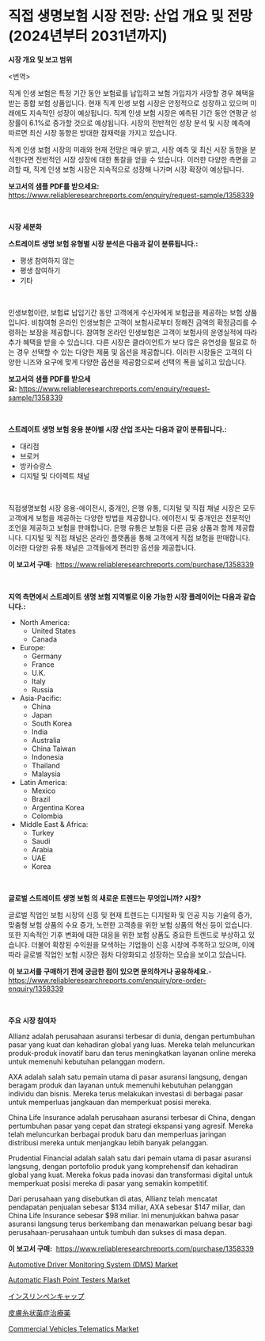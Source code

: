 <p><h1>직접 생명보험 시장 전망: 산업 개요 및 전망 (2024년부터 2031년까지)</h1></p><p><strong>시장 개요 및 보고 범위</strong></p>
<p><p><번역></p><p>직계 인생 보험은 특정 기간 동안 보험료를 납입하고 보험 가입자가 사망할 경우 혜택을 받는 종합 보험 상품입니다. 현재 직계 인생 보험 시장은 안정적으로 성장하고 있으며 미래에도 지속적인 성장이 예상됩니다. 직계 인생 보험 시장은 예측된 기간 동안 연평균 성장률이 6.1%로 증가할 것으로 예상됩니다. 시장의 전반적인 성장 분석 및 시장 예측에 따르면 최신 시장 동향은 방대한 잠재력을 가지고 있습니다. </p><p>직계 인생 보험 시장의 미래와 현재 전망은 매우 밝고, 시장 예측 및 최신 시장 동향을 분석한다면 전반적인 시장 성장에 대한 통찰을 얻을 수 있습니다. 이러한 다양한 측면을 고려할 때, 직계 인생 보험 시장은 지속적으로 성장해 나가며 시장 확장이 예상됩니다.</p></p>
<p><strong>보고서의 샘플 PDF를 받으세요:</strong> <a href="https://www.reliableresearchreports.com/enquiry/request-sample/1358339">https://www.reliableresearchreports.com/enquiry/request-sample/1358339</a></p>
<p>&nbsp;</p>
<p><strong>시장 세분화</strong></p>
<p><strong>스트레이트 생명 보험 유형별 시장 분석은 다음과 같이 분류됩니다.:</strong></p>
<p><ul><li>평생 참여하지 않는</li><li>평생 참여하기</li><li>기타</li></ul></p>
<p>&nbsp;</p>
<p><p>인생보험이란, 보험료 납입기간 동안 고객에게 수신자에게 보험금을 제공하는 보험 상품입니다. 비참여형 온라인 인생보험은 고객이 보험사로부터 정해진 금액의 확정금리를 수령하는 보장을 제공합니다. 참여형 온라인 인생보험은 고객이 보험사의 운영실적에 따라 추가 혜택을 받을 수 있습니다. 다른 시장은 클라이언트가 보다 많은 유연성을 필요로 하는 경우 선택할 수 있는 다양한 제품 및 옵션을 제공합니다. 이러한 시장들은 고객의 다양한 니즈와 요구에 맞게 다양한 옵션을 제공함으로써 선택의 폭을 넓히고 있습니다.</p></p>
<p><strong>보고서의 샘플 PDF를 받으세요:</strong>&nbsp;<a href="https://www.reliableresearchreports.com/enquiry/request-sample/1358339">https://www.reliableresearchreports.com/enquiry/request-sample/1358339</a></p>
<p>&nbsp;</p>
<p><strong> 스트레이트 생명 보험 응용 분야별 시장 산업 조사는 다음과 같이 분류됩니다.:</strong></p>
<p><ul><li>대리점</li><li>브로커</li><li>방카슈랑스</li><li>디지털 및 다이렉트 채널</li></ul></p>
<p>&nbsp;</p>
<p><p>직접생명보험 시장 응용-에이전시, 중개인, 은행 유통, 디지털 및 직접 채널 시장은 모두 고객에게 보험을 제공하는 다양한 방법을 제공합니다. 에이전시 및 중개인은 전문적인 조언을 제공하고 보험을 판매합니다. 은행 유통은 보험을 다른 금융 상품과 함께 제공합니다. 디지털 및 직접 채널은 온라인 플랫폼을 통해 고객에게 직접 보험을 판매합니다. 이러한 다양한 유통 채널은 고객들에게 편리한 옵션을 제공합니다.</p></p>
<p><strong>이 보고서 구매:</strong>&nbsp; <a href="https://www.reliableresearchreports.com/purchase/1358339">https://www.reliableresearchreports.com/purchase/1358339</a></p>
<p>&nbsp;</p>
<p><strong>지역 측면에서 스트레이트 생명 보험 지역별로 이용 가능한 시장 플레이어는 다음과 같습니다.:</strong></p>
<p><ul>
    <li>
        North America:
        <ul>
            <li>United States</li>
            <li>Canada</li>
        </ul>
    </li>
    <li>
        Europe:
        <ul>
            <li>Germany</li>
            <li>France</li>
            <li>U.K.</li>
            <li>Italy</li>
            <li>Russia</li>
        </ul>
    </li>
    <li>
        Asia-Pacific:
        <ul>
            <li>China</li>
            <li>Japan</li>
            <li>South Korea</li>
            <li>India</li>
            <li>Australia</li>
            <li>China Taiwan</li>
            <li>Indonesia</li>
            <li>Thailand</li>
            <li>Malaysia</li>
        </ul>
    </li>
    <li>
        Latin America:
        <ul>
            <li>Mexico</li>
            <li>Brazil</li>
            <li>Argentina Korea</li>
            <li>Colombia</li>
        </ul>
    </li>
    <li>
        Middle East & Africa:
        <ul>
            <li>Turkey</li>
            <li>Saudi</li>
            <li>Arabia</li>
            <li>UAE</li>
            <li>Korea</li>
        </ul>
    </li>
    </ul></p>
<p>&nbsp;</p>
<p><strong>글로벌 스트레이트 생명 보험 의 새로운 트렌드는 무엇입니까? 시장?</strong></p>
<p><p>글로벌 직업인 보험 시장의 신흥 및 현재 트렌드는 디지털화 및 인공 지능 기술의 증가, 맞춤형 보험 상품의 수요 증가, 노련한 고객층을 위한 보험 상품의 혁신 등이 있습니다. 또한 지속적인 기후 변화에 대한 대응을 위한 보험 상품도 중요한 트렌드로 부상하고 있습니다. 더불어 확장된 수익원을 모색하는 기업들이 신흥 시장에 주목하고 있으며, 이에 따라 글로벌 직업인 보험 시장은 점차 다양화되고 성장하는 모습을 보이고 있습니다.</p></p>
<p><strong>이 보고서를 구매하기 전에 궁금한 점이 있으면 문의하거나 공유하세요.</strong>- <a href="https://www.reliableresearchreports.com/enquiry/pre-order-enquiry/1358339">https://www.reliableresearchreports.com/enquiry/pre-order-enquiry/1358339</a></p>
<p>&nbsp;</p>
<p><strong>주요 시장 참여자</strong></p>
<p><p>Allianz adalah perusahaan asuransi terbesar di dunia, dengan pertumbuhan pasar yang kuat dan kehadiran global yang luas. Mereka telah meluncurkan produk-produk inovatif baru dan terus meningkatkan layanan online mereka untuk memenuhi kebutuhan pelanggan modern.</p><p>AXA adalah salah satu pemain utama di pasar asuransi langsung, dengan beragam produk dan layanan untuk memenuhi kebutuhan pelanggan individu dan bisnis. Mereka terus melakukan investasi di berbagai pasar untuk memperluas jangkauan dan memperkuat posisi mereka.</p><p>China Life Insurance adalah perusahaan asuransi terbesar di China, dengan pertumbuhan pasar yang cepat dan strategi ekspansi yang agresif. Mereka telah meluncurkan berbagai produk baru dan memperluas jaringan distribusi mereka untuk menjangkau lebih banyak pelanggan.</p><p>Prudential Financial adalah salah satu dari pemain utama di pasar asuransi langsung, dengan portofolio produk yang komprehensif dan kehadiran global yang kuat. Mereka fokus pada inovasi dan transformasi digital untuk memperkuat posisi mereka di pasar yang semakin kompetitif.</p><p>Dari perusahaan yang disebutkan di atas, Allianz telah mencatat pendapatan penjualan sebesar $134 miliar, AXA sebesar $147 miliar, dan China Life Insurance sebesar $98 miliar. Ini menunjukkan bahwa pasar asuransi langsung terus berkembang dan menawarkan peluang besar bagi perusahaan-perusahaan untuk tumbuh dan sukses di masa depan.</p></p>
<p><strong>이 보고서 구매:</strong>&nbsp;&nbsp;<a href="https://www.reliableresearchreports.com/purchase/1358339">https://www.reliableresearchreports.com/purchase/1358339</a></p>
<p><p><a href="https://issuu.com/reportprime-2/docs/automotive-driver-monitoring-system-dms-market-siz">Automotive Driver Monitoring System (DMS) Market</a></p><p><a href="https://changeable-paste-463.notion.site/Global-Automatic-Flash-Point-Testers-Market-Size-and-Market-Trends-Insights-and-Projections-from-20-2cc99ea6b4894795b21935a1af45e7d2">Automatic Flash Point Testers Market</a></p><p><a href="https://github.com/adcxff01450218/Market-Research-Report-List-1/blob/main/2634093193365.md">インスリンペンキャップ</a></p><p><a href="https://github.com/xnljig2898992/Market-Research-Report-List-1/blob/main/8122089193364.md">皮膚糸状菌症治療薬</a></p><p><a href="https://issuu.com/reportprime-2/docs/commercial-vehicles-telematics-market-size-2030.pp">Commercial Vehicles Telematics Market</a></p></p>
